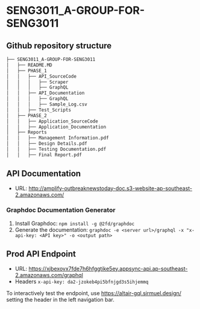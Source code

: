 # SENG3011_A-GROUP-FOR-SENG3011

## Github repository structure

```bash
├── SENG3011_A-GROUP-FOR-SENG3011
│   ├── README.MD
│   ├── PHASE_1
│   │   ├── API_SourceCode
│   │   │   ├── Scraper
│   │   │   ├── GraphQL
│   │   ├── API_Documentation
│   │   │   ├── GraphQL
│   │   │   ├── Sample_Log.csv
│   │   ├── Test_Scripts
│   ├── PHASE_2
│   │   ├── Application_SourceCode
│   │   ├── Application_Documentation
│   ├── Reports
│   │   ├── Management Information.pdf
│   │   ├── Design Details.pdf
│   │   ├── Testing Documentation.pdf
│   │   ├── Final Report.pdf
```

## API Documentation

* URL: http://amplify-outbreaknewstoday-doc.s3-website-ap-southeast-2.amazonaws.com/

### Graphdoc Documentation Generator

1. Install Graphdoc: `npm install -g @2fd/graphdoc`
2. Generate the documentation: `graphdoc -e <server url>/graphql -x "x-api-key: <API key>" -o <output path>`

## Prod API Endpoint

* URL: https://xjbexovx7fde7h6hfggtike5ey.appsync-api.ap-southeast-2.amazonaws.com/graphql
* Headers `x-api-key: da2-jzokeb4pi5bfnjgd3s5ihjemmq`

To interactively test the endpoint, use https://altair-gql.sirmuel.design/ setting the header in the left navigation bar.
